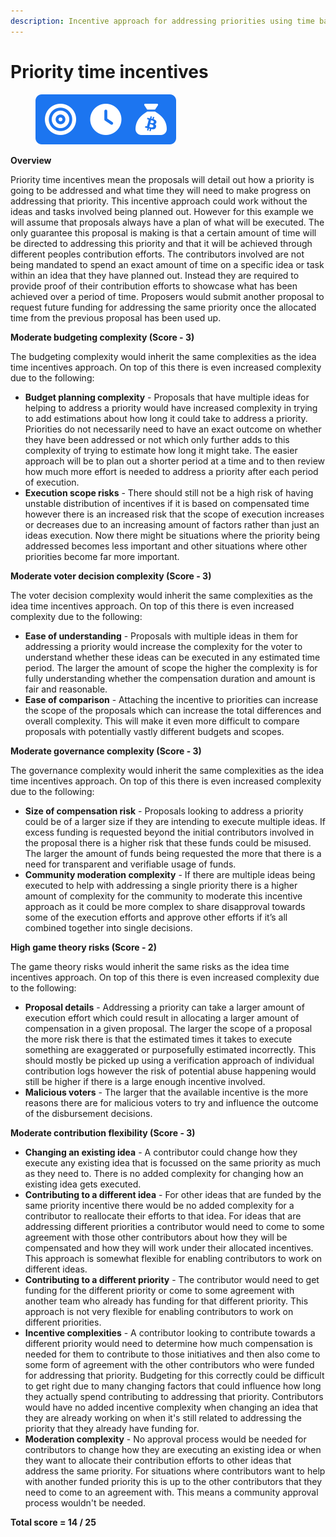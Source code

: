 ```yaml
---
description: Incentive approach for addressing priorities using time based compensation
---
```


# Priority time incentives

<div align="left">

<figure><img src="../../.gitbook/assets/priority-time-incentives.png" alt="" width="225"><figcaption></figcaption></figure>

</div>



**Overview**

Priority time incentives mean the proposals will detail out how a priority is going to be addressed and what time they will need to make progress on addressing that priority. This incentive approach could work without the ideas and tasks involved being planned out. However for this example we will assume that proposals always have a plan of what will be executed. The only guarantee this proposal is making is that a certain amount of time will be directed to addressing this priority and that it will be achieved through different peoples contribution efforts. The contributors involved are not being mandated to spend an exact amount of time on a specific idea or task within an idea that they have planned out. Instead they are required to provide proof of their contribution efforts to showcase what has been achieved over a period of time. Proposers would submit another proposal to request future funding for addressing the same priority once the allocated time from the previous proposal has been used up.



**Moderate budgeting complexity (Score - 3)**

The budgeting complexity would inherit the same complexities as the idea time incentives approach. On top of this there is even increased complexity due to the following:

* **Budget planning complexity** - Proposals that have multiple ideas for helping to address a priority would have increased complexity in trying to add estimations about how long it could take to address a priority. Priorities do not necessarily need to have an exact outcome on whether they have been addressed or not which only further adds to this complexity of trying to estimate how long it might take. The easier approach will be to plan out a shorter period at a time and to then review how much more effort is needed to address a priority after each period of execution.
* **Execution scope risks** - There should still not be a high risk of having unstable distribution of incentives if it is based on compensated time however there is an increased risk that the scope of execution increases or decreases due to an increasing amount of factors rather than just an ideas execution. Now there might be situations where the priority being addressed becomes less important and other situations where other priorities become far more important.



**Moderate voter decision complexity (Score - 3)**

The voter decision complexity would inherit the same complexities as the idea time incentives approach. On top of this there is even increased complexity due to the following:

* **Ease of understanding** - Proposals with multiple ideas in them for addressing a priority would increase the complexity for the voter to understand whether these ideas can be executed in any estimated time period. The larger the amount of scope the higher the complexity is for fully understanding whether the compensation duration and amount is fair and reasonable.
* **Ease of comparison** - Attaching the incentive to priorities can increase the scope of the proposals which can increase the total differences and overall complexity. This will make it even more difficult to compare proposals with potentially vastly different budgets and scopes.



**Moderate governance complexity (Score - 3)**

The governance complexity would inherit the same complexities as the idea time incentives approach. On top of this there is even increased complexity due to the following:

* **Size of compensation risk** - Proposals looking to address a priority could be of a larger size if they are intending to execute multiple ideas. If excess funding is requested beyond the initial contributors involved in the proposal there is a higher risk that these funds could be misused. The larger the amount of funds being requested the more that there is a need for transparent and verifiable usage of funds.
* **Community moderation complexity** - If there are multiple ideas being executed to help with addressing a single priority there is a higher amount of complexity for the community to moderate this incentive approach as it could be more complex to share disapproval towards some of the execution efforts and approve other efforts if it’s all combined together into single decisions.



**High game theory risks (Score - 2)**

The game theory risks would inherit the same risks as the idea time incentives approach. On top of this there is even increased complexity due to the following:

* **Proposal details** - Addressing a priority can take a larger amount of execution effort which could result in allocating a larger amount of compensation in a given proposal. The larger the scope of a proposal the more risk there is that the estimated times it takes to execute something are exaggerated or purposefully estimated incorrectly. This should mostly be picked up using a verification approach of individual contribution logs however the risk of potential abuse happening would still be higher if there is a large enough incentive involved.
* **Malicious voters** - The larger that the available incentive is the more reasons there are for malicious voters to try and influence the outcome of the disbursement decisions.



**Moderate contribution flexibility (Score - 3)**

* **Changing an existing idea** - A contributor could change how they execute any existing idea that is focussed on the same priority as much as they need to. There is no added complexity for changing how an existing idea gets executed.
* **Contributing to a different idea** - For other ideas that are funded by the same priority incentive there would be no added complexity for a contributor to reallocate their efforts to that idea. For ideas that are addressing different priorities a contributor would need to come to some agreement with those other contributors about how they will be compensated and how they will work under their allocated incentives. This approach is somewhat flexible for enabling contributors to work on different ideas.
* **Contributing to a different priority** - The contributor would need to get funding for the different priority or come to some agreement with another team who already has funding for that different priority. This approach is not very flexible for enabling contributors to work on different priorities.
* **Incentive complexities** - A contributor looking to contribute towards a different priority would need to determine how much compensation is needed for them to contribute to those initiatives and then also come to some form of agreement with the other contributors who were funded for addressing that priority. Budgeting for this correctly could be difficult to get right due to many changing factors that could influence how long they actually spend contributing to addressing that priority. Contributors would have no added incentive complexity when changing an idea that they are already working on when it's still related to addressing the priority that they already have funding for.
* **Moderation complexity** - No approval process would be needed for contributors to change how they are executing an existing idea or when they want to allocate their contribution efforts to other ideas that address the same priority. For situations where contributors want to help with another funded priority this is up to the other contributors that they need to come to an agreement with. This means a community approval process wouldn't be needed.



**Total score = 14 / 25**
